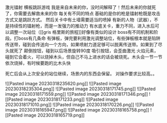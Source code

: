 激光镭射
横板跳跃游戏
我是来自未来的你，没时间解释了！然后未来的你就死了，你需要去解救未来的你
每关有不同的特点
基础的是你的枪是镭射枪既是攻击方式又是跳跃方式。
然后关卡中有土墙需要适当的喷掉
有新的人物（武器），不是持续性的镭射枪，而是一发强力的推动力
有水底关卡，重力不同，进入水后可以调整一次站位（[[gris 格里斯的旅程]]好像有类似的设计
boss有不同机制和阶段。打boss有几条命
有弹板，弹完要利用激光调整站位，有些弹板根本就是陷阱
传送带，碰到会传送向一个方向，如果喷射力道足够可以脱离传送带。如果到了尽头就死了
颠倒按钮，碰到以后场景旋转90度
吸引按钮，会歪曲激光
火焰元素，碰到它会着火，可以烧掉木头，但自己不马上进水的话会被烧死。木头会一节一节依次烧掉，有时候要跑的比木头快

死亡后会从上次安全的站位继续，场景内的东西会保留。
对操作要求比较高。。

![[Pasted image 20230318235620.png]]
![[Pasted image 20230318235304.png]]
![[Pasted image 20230318171745.png]]
![[Pasted image 20230318171559.png]]
![[Pasted image 20230318171346.png]]
![[Pasted image 20230318171233.png]]
![[Pasted image 20230318171010.png]]
![[Pasted image 20230318170226.png]]
![[Pasted image 20230318165947.png]]
![[Pasted image 20230318165758.png]]
![[Pasted image 20230318165719.png]]